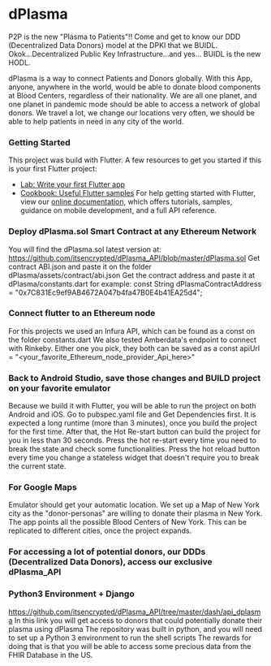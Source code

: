 # dPlasma

P2P is the new "Plasma to Patients"!! Come and get to know our DDD (Decentralized Data Donors) model at the DPKI that we BUIDL. Okok...Decentralized Public Key Infrastructure...and yes... BUIDL is the new HODL. 

dPlasma is a way to connect Patients and Donors globally. With this App, anyone, anywhere in the world, would be able to donate blood components at Blood Centers, regardless of their nationality. We are all one planet, and one planet in pandemic mode should be able to access a network of global donors. We travel a lot, we change our locations very often, we should be able to help patients in need in any city of the world.

### Getting Started

This project was build with Flutter.
A few resources to get you started if this is your first Flutter project:
- [Lab: Write your first Flutter app](https://flutter.dev/docs/get-started/codelab)
- [Cookbook: Useful Flutter samples](https://flutter.dev/docs/cookbook)
For help getting started with Flutter, view our
[online documentation](https://flutter.dev/docs), which offers tutorials,
samples, guidance on mobile development, and a full API reference.

### Deploy dPlasma.sol Smart Contract at any Ethereum Network

You will find the dPlasma.sol latest version at: https://github.com/itsencrypted/dPlasma_API/blob/master/dPlasma.sol
Get contract ABI.json and paste it on the folder dPlasma/assets/contract/abi.json
Get the contract address and paste it at dPlasma/constants.dart for example:
const String dPlasmaContractAddress = "0x7C831Ec9ef9AB4672A047b4fa47B0E4b41EA25d4";

### Connect flutter to an Ethereum node

For this projects we used an Infura API, which can be found as a const on the folder constants.dart
We also tested Amberdata's endpoint to connect with Rinkeby. 
Either one you pick, they both can be saved as a const apiUrl = "<your_favorite_Ethereum_node_provider_Api_here>"

### Back to Android Studio, save those changes and BUILD project on your favorite emulator

Because we build it with Flutter, you will be able to run the project on both Android and iOS.
Go to pubspec.yaml file and Get Dependencies first.
It is expected a long runtime (more than 3 minutes), once you build the project for the first time.
After that, the Hot Re-start button can build the project for you in less than 30 seconds.
Press the hot re-start every time you need to break the state and check some functionalities.
Press the hot reload button every time you change a stateless widget that doesn't require you to break the current state.

### For Google Maps

Emulator should get your automatic location. We set up a Map of New York city as the "donor-personas" are willing to donate their plasma in New York. The app points all the possible Blood Centers of New York.
This can be replicated to different cities, once the project expands.

### For accessing a lot of potential donors, our DDDs (Decentralized Data Donors), access our exclusive dPlasma_API
### Python3 Environment + Django
https://github.com/itsencrypted/dPlasma_API/tree/master/dash/api_dplasma
In this link you will get access to donors that could potentially donate their plasma using dPlasma
The repository was built in python, and you will need to set up a Python 3 environment to run the shell scripts
The rewards for doing that is that you will be able to access some precious data from the FHIR Database in the US.




